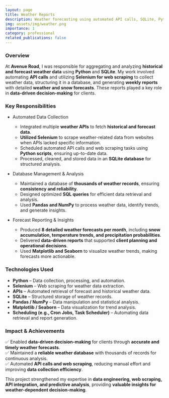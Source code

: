 ```yaml
---
layout: page
title: Weather Reports
description: Weather forecasting using automated API calls, SQLite, Python.
img: assets/img/weather.png
importance: 1
category: professional
related_publications: false
---
```


### Overview
At **Avenue Road**, I was responsible for aggregating and analyzing **historical and forecast weather data** using **Python** and **SQLite**. My work involved automating **API calls** and utilizing **Selenium for web scraping** to collect weather data, structuring it in a database, and generating **weekly reports** with detailed **weather and snow forecasts**. These reports played a key role in **data-driven decision-making** for clients.  

### Key Responsibilities

- Automated Data Collection 
  - Integrated multiple **weather APIs** to fetch **historical and forecast data**.  
  - **Utilized Selenium** to scrape weather-related data from websites when APIs lacked specific information.  
  - Scheduled automated API calls and web scraping tasks using **Python scripts**, ensuring up-to-date data.  
  - Processed, cleaned, and stored data in an **SQLite database** for structured analysis.  

- Database Management & Analysis
  - Maintained a database of **thousands of weather records**, ensuring **consistency and reliability**.  
  - Designed optimized **SQL queries** for efficient data retrieval and analysis.  
  - Used **Pandas and NumPy** to process weather data, identify trends, and generate insights.  

- Forecast Reporting & Insights
  - Produced **8 detailed weather forecasts per month**, including **snow accumulation, temperature trends, and precipitation probabilities**.  
  - Delivered **data-driven reports** that supported **client planning and operational decisions**.  
  - Used **Matplotlib and Seaborn** to visualize weather trends, making forecasts more actionable.  

### Technologies Used  
- **Python** – Data collection, processing, and automation.  
- **Selenium** – Web scraping for weather data extraction.  
- **APIs** – Automated retrieval of forecast and historical weather data.  
- **SQLite** – Structured storage of weather records.  
- **Pandas / NumPy** – Data manipulation and statistical analysis.  
- **Matplotlib / Seaborn** – Data visualization for trend analysis.  
- **Scheduling (e.g., Cron Jobs, Task Scheduler)** – Automating data retrieval and report generation.  

### Impact & Achievements
✅ Enabled **data-driven decision-making** for clients through **accurate and timely weather forecasts**.  
✅ Maintained a **reliable weather database** with thousands of records for continuous analysis.  
✅ Automated **API calls and web scraping**, reducing manual effort and improving **data collection efficiency**.  

This project strengthened my expertise in **data engineering, web scraping, API integration, and predictive analysis**, providing **valuable insights for weather-dependent decision-making**.  
